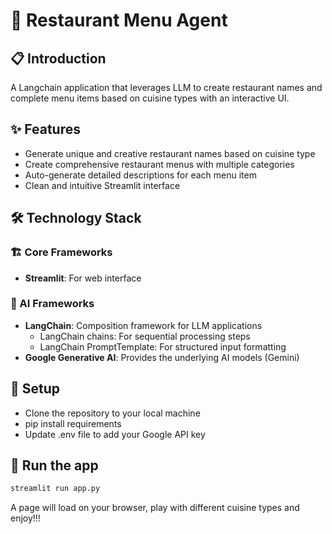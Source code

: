 # 🤖 Restaurant Menu Agent

## 📋 Introduction
A Langchain application that leverages LLM to create restaurant names and complete menu items based on cuisine types with an interactive UI.

## ✨ Features
- Generate unique and creative restaurant names based on cuisine type
- Create comprehensive restaurant menus with multiple categories
- Auto-generate detailed descriptions for each menu item
- Clean and intuitive Streamlit interface

## 🛠️ Technology Stack

### 🏗️ Core Frameworks
- **Streamlit**: For web interface

### 🧠 AI Frameworks
- **LangChain**: Composition framework for LLM applications
  - LangChain chains: For sequential processing steps
  - LangChain PromptTemplate: For structured input formatting
- **Google Generative AI**: Provides the underlying AI models (Gemini)


## 🔧 Setup
- Clone the repository to your local machine
- pip install requirements
- Update .env file to add your Google API key

## 🚀 Run the app
```bash
streamlit run app.py
```
A page will load on your browser, play with different cuisine types and enjoy!!!
